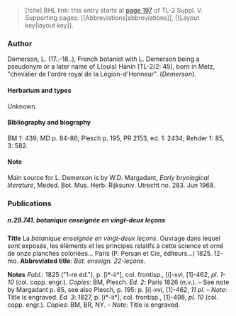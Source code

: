 > [!cite] BHL link: this entry starts at [page 197](https://www.biodiversitylibrary.org/item/103833#page/209/mode/1up) of TL-2 Suppl. V.
> Supporting pages: [[Abbreviations|abbreviations]], [[Layout key|layout key]].

### Author

Demerson, L. (17..-18..), French botanist with L. Demerson being a pseudonym or a later name of L(ouis) Hanin \[TL-2/2: 45\], born in Metz, "chevalier de l'ordre royal de la Légion-d'Honneur". (*Demerson*).

#### Herbarium and types

Unknown.

#### Bibliography and biography

BM 1: 439; MD p. 84-86; Plesch p. 195, PR 2153, ed. 1: 2434; Rehder 1: 85, 3: 582.

#### Note

Main source for L. Demerson is by W.D. Margadant, *Early bryological literature*, Meded. Bot. Mus. Herb. Rijksuniv. Utrecht no. 283. Jun 1968.

### Publications

##### n.29.741. botanique enseignée en vingt-deux leçons

**Title**
La *botanique enseignée en vingt-deux leçons*. Ouvrage dans lequel sont exposés, les éléments et les principes relatifs à cette science et orné de onze planches coloriées... Paris (P. Persan et Cie, éditeurs...) 1825. 12-mo.
**Abbreviated title**: *Bot. enseign. 22-leçons*.

**Notes**
*Publ*.: 1825 ("1-re éd."), p. \[i\*-ii\*\], col. frontisp., \[i\]-xvi, \[1\]-462, *pl. 1-10* (col. copp. engr.).
*Copies*: BM, Plesch.
*Ed. 2*: Paris 1826 (n.v.). – See note by Margadant p. 85, see also Plesch, p. 195: p. \[i\]-xvi, \[1\]-462, *11 pl*. – *Note*: Title is engraved.
*Ed. 3*: 1827, p. \[i\*-ii\*\], col. frontisp., \[1\]-498, *pl. 10* (col. copp. engr.). *Copies*: BM, BR, NY. – *Note*: Title is engraved.

